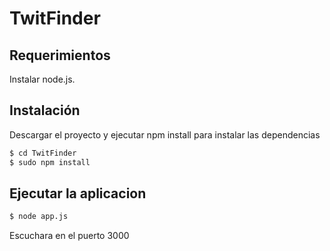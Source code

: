TwitFinder
=====================

## Requerimientos

Instalar node.js.

## Instalación

Descargar el proyecto y ejecutar npm install para instalar las dependencias

```bash
$ cd TwitFinder
$ sudo npm install 
```

## Ejecutar la aplicacion

```bash
$ node app.js
```
Escuchara en el puerto 3000